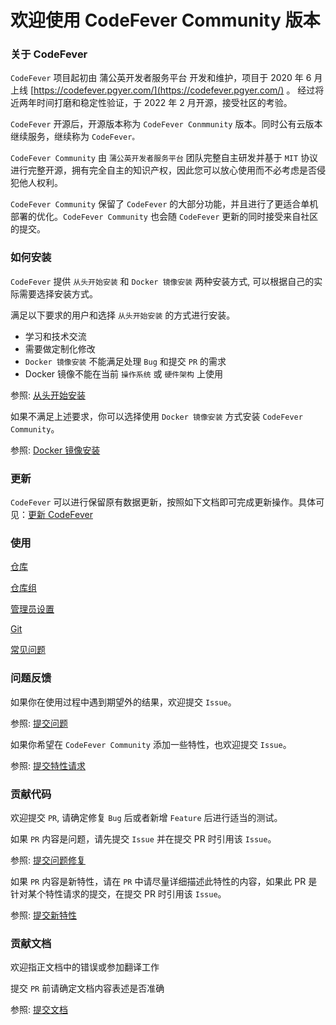 # 欢迎使用 CodeFever Community 版本

### 关于 CodeFever

`CodeFever` 项目起初由 蒲公英开发者服务平台 开发和维护，项目于 2020 年 6 月上线 [https://codefever.pgyer.com/](https://codefever.pgyer.com/) 。 经过将近两年时间打磨和稳定性验证，于 2022 年 2 月开源，接受社区的考验。

`CodeFever` 开源后，开源版本称为 `CodeFever Conmmunity` 版本。同时公有云版本继续服务，继续称为 `CodeFever。`

`CodeFever Community` 由 `蒲公英开发者服务平台` 团队完整自主研发并基于 `MIT` 协议进行完整开源，拥有完全自主的知识产权，因此您可以放心使用而不必考虑是否侵犯他人权利。

`CodeFever Community` 保留了 `CodeFever` 的大部分功能，并且进行了更适合单机部署的优化。`CodeFever Community` 也会随 `CodeFever` 更新的同时接受来自社区的提交。

### 如何安装

`CodeFever` 提供 `从头开始安装` 和 `Docker 镜像安装` 两种安装方式, 可以根据自己的实际需要选择安装方式。

满足以下要求的用户和选择 `从头开始安装` 的方式进行安装。

- 学习和技术交流
- 需要做定制化修改
- `Docker 镜像安装` 不能满足处理 `Bug` 和提交 `PR` 的需求
- Docker 镜像不能在当前 `操作系统` 或 `硬件架构` 上使用

参照: [从头开始安装](../installation/install_from_scratch.md)

如果不满足上述要求，你可以选择使用 `Docker 镜像安装` 方式安装 `CodeFever Community`。

参照: [Docker 镜像安装](../installation/install_via_docker.md)

### 更新

`CodeFever` 可以进行保留原有数据更新，按照如下文档即可完成更新操作。具体可见：[更新 CodeFever](../installation/update.md)

### 使用

[仓库](../reposiotry)

[仓库组](../reposiotry_group)

[管理员设置](../admin)

[Git](../git)

[常见问题](../common)

### 问题反馈

如果你在使用过程中遇到期望外的结果，欢迎提交 `Issue`。

参照: [提交问题](../contribute/bug_fix_issue.md)

如果你希望在 `CodeFever Community` 添加一些特性，也欢迎提交 `Issue`。

参照: [提交特性请求](../contribute/request_feature_issue.md)

### 贡献代码

欢迎提交 `PR`, 请确定修复 `Bug` 后或者新增 `Feature` 后进行适当的测试。

如果 `PR` 内容是问题，请先提交 `Issue` 并在提交 PR 时引用该 `Issue`。

参照: [提交问题修复](../contribute/bug_fix_pr.md)

如果 `PR` 内容是新特性，请在 `PR` 中请尽量详细描述此特性的内容，如果此 PR 是针对某个特性请求的提交，在提交 PR 时引用该 `Issue`。

参照: [提交新特性](../contribute/new_feature_pr.md)

### 贡献文档

欢迎指正文档中的错误或参加翻译工作

提交 `PR` 前请确定文档内容表述是否准确

参照: [提交文档](../contribute/doc_pr.md)